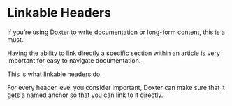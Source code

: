 # Linkable Headers
If you’re using Doxter to write documentation or long-form content, this is a must.

Having the ability to link directly a specific section within an article is very important for easy to navigate documentation.

This is what linkable headers do. 

For every header level you consider important, Doxter can make sure that it gets a named anchor so that you can link to it directly.

